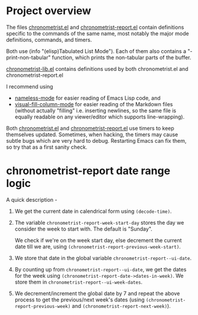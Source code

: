 # Project overview
The files [chronometrist.el](chronometrist.el) and [chronometrist-report.el](chronometrist-report.el) contain definitions specific to the commands of the same name, most notably the major mode definitions, commands, and timers.

Both use (info "(elisp)Tabulated List Mode"). Each of them also contains a "-print-non-tabular" function, which prints the non-tabular parts of the buffer.

[chronometrist-lib.el](chronometrist-lib.el) contains definitions used by both chronometrist.el and chronometrist-report.el

I recommend using
* [nameless-mode](https://github.com/Malabarba/Nameless) for easier reading of Emacs Lisp code, and
* [visual-fill-column-mode](https://github.com/joostkremers/visual-fill-column) for easier reading of the Markdown files (without actually "filling" i.e. inserting newlines, so the same file is equally readable on any viewer/editor which supports line-wrapping).

Both [chronometrist.el](chronometrist.el) and [chronometrist-report.el](chronometrist-report.el) use timers to keep themselves updated. Sometimes, when hacking, the timers may cause subtle bugs which are very hard to debug. Restarting Emacs can fix them, so try that as a first sanity check.

# chronometrist-report date range logic
A quick description -
1. We get the current date in calendrical form using `(decode-time)`.
2. The variable `chronometrist-report-week-start-day` stores the day we consider the week to start with. The default is "Sunday".

   We check if we're on the week start day, else decrement the current date till we are, using `(chronometrist-report-previous-week-start)`.
3. We store that date in the global variable `chronometrist-report--ui-date`.
4. By counting up from `chronometrist-report--ui-date`, we get the dates for the week using `(chronometrist-report-date->dates-in-week)`. We store them in `chronometrist-report--ui-week-dates`.
5. We decrement/increment the global date by 7 and repeat the above process to get the previous/next week's dates (using `(chronometrist-report-previous-week)` and `(chronometrist-report-next-week)`).
